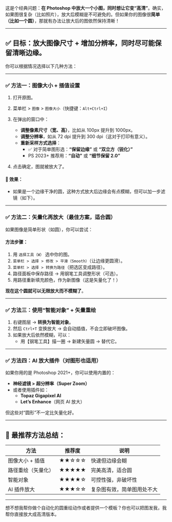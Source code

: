 这是个经典问题：**在 Photoshop 中放大一个小图，同时想让它变“高清”**。确实，如果图很复杂（比如照片），放大后模糊是不可避免的。但如果你的图像很**简单（比如一个圆）**，那就有办法让放大后的图依然保持清晰！

---

## ✅ 目标：放大图像尺寸 + 增加分辨率，同时尽可能保留清晰边缘。

你可以根据情况选择以下几种方法：

---

### ✅ 方法一：**图像大小 + 插值设置**

1. 打开原图。
2. 菜单栏 > `图像` > `图像大小`（快捷键：`Alt+Ctrl+I`）
3. 在弹出的窗口中：
   - **调整像素尺寸（宽、高）**，比如从 100px 提升到 1000px。
   - **调整分辨率**，如从 72 dpi 提升到 300 dpi（这对于打印有意义）。
   - **重新采样方式选择**：
     - ✅ 对于简单图形选：**“保留边缘”** 或 **“双立方（锐化）”**
     - PS 2023+ 推荐用：**“自动”** 或 **“细节保留 2.0”**

4. 点击确定，图就被放大了。

#### 🔎 效果：
- 如果是一个边缘干净的圆，这种方式放大后边缘会有点模糊，但可以加一步滤镜（如下）。

---

### ✅ 方法二：**矢量化再放大（最佳方案，适合圆）**

如果图像是简单形状（如圆），你可以尝试：

#### 方法步骤：

1. 用 `选择工具（W）` 选中你的图。
2. `菜单栏 > 选择 > 修改 > 平滑（Smooth）`（让边缘更圆滑）。
3. `菜单栏 > 选择 > 转换为路径`（把选区变成路径）。
4. 路径面板中保存路径 → 用钢笔工具调整形状（可选）。
5. 用路径重新填充颜色，作为新图像（这是矢量化了！）

**现在这个圆就可以无限放大而不模糊了**。

---

### ✅ 方法三：使用“智能对象” + 矢量重绘

1. 右键图层 → **转换为智能对象**。
2. 然后 `Ctrl+T` 变换放大 → 会自动插值，不会立即破坏图像。
3. 如果放大后依然模糊，可以：
   - 用【钢笔工具】描一圈 → 新建矢量圆 → 替代它。

---

### ✅ 方法四：AI 放大插件（对图形也适用）

如果你用的是 Photoshop 2021+，你可以使用内置的：

- **神经滤镜 > 超分辨率（Super Zoom）**
- 或者使用插件如：
  - **Topaz Gigapixel AI**
  - **Let’s Enhance**（网页 AI 放大）

但这些对“圆形”不一定比矢量化好。

---

## 🎯 最推荐方法总结：

| 方法 | 推荐度 | 说明 |
|------|--------|------|
| 图像大小 + 插值 | ★★☆☆☆ | 快速但边缘会糊 |
| 路径重绘（矢量化）| ★★★★★ | 完美高清，适合圆 |
| 智能对象 | ★★★★☆ | 可控性强，非破坏性 |
| AI 插件放大 | ★★★☆☆ | 复杂图有效，简单图用处不大 |

---

想不想我帮你做个自动化的圆重绘动作或者提供一个模板？你也可以把图发我，我帮你直接放大成高清版本。